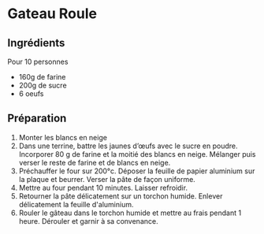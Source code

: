 # Gateau Roule

## Ingrédients

Pour 10 personnes
- 160g de farine
- 200g de sucre
- 6 oeufs

## Préparation

1. Monter les blancs en neige
1. Dans une terrine, battre les jaunes d’œufs avec le sucre en poudre. Incorporer 80 g de farine et la moitié des blancs en neige. Mélanger puis verser le reste de farine et de blancs en neige.
1. Préchauffer le four sur 200°c. Déposer la feuille de papier aluminium sur la plaque et beurrer. Verser la pâte de façon uniforme.
1. Mettre au four pendant 10 minutes. Laisser refroidir.
1. Retourner la pâte délicatement sur un torchon humide. Enlever délicatement la feuille d'aluminium.
1. Rouler le gâteau dans le torchon humide et mettre au frais pendant 1 heure. Dérouler et garnir à sa convenance.